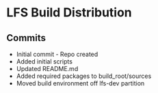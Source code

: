 # LFS Build Distribution 

## Commits
* Initial commit - Repo created
* Added initial scripts
* Updated README.md
* Added required packages to build_root/sources
* Moved build environment off lfs-dev partition